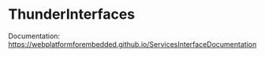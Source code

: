 # ThunderInterfaces

Documentation: https://webplatformforembedded.github.io/ServicesInterfaceDocumentation
